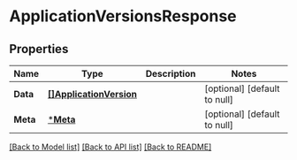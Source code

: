 # ApplicationVersionsResponse

## Properties
Name | Type | Description | Notes
------------ | ------------- | ------------- | -------------
**Data** | [**[]ApplicationVersion**](ApplicationVersion.md) |  | [optional] [default to null]
**Meta** | [***Meta**](meta.md) |  | [optional] [default to null]

[[Back to Model list]](../README.md#documentation-for-models) [[Back to API list]](../README.md#documentation-for-api-endpoints) [[Back to README]](../README.md)


